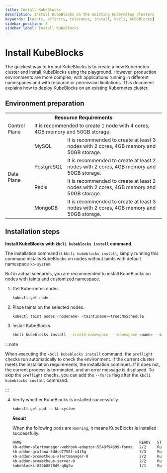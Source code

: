 ```yaml
---
title: Install KubeBlocks
description: Install KubeBlocks on the existing Kubernetes clusters
keywords: [taints, affinity, tolerance, install, kbcli, KubeBlocks]
sidebar_position: 3
sidebar_label: Install KubeBlocks
---
```


# Install KubeBlocks

The quickest way to try out KubeBlocks is to create a new Kubernetes cluster and install KubeBlocks using the playground. However, production environments are more complex, with applications running in different namespaces and with resource or permission limitations. This document explains how to deploy KubeBlocks on an existing Kubernetes cluster.

## Environment preparation

<table>
	<tr>
	    <th colspan="3">Resource Requirements</th>
	</tr >
	<tr>
	    <td >Control Plane</td>
	    <td colspan="2">It is recommended to create 1 node with 4 cores, 4GB memory and 50GB storage. </td>
	</tr >
	<tr >
	    <td rowspan="4">Data Plane</td>
	    <td> MySQL </td>
	    <td>It is recommended to create at least 3 nodes with 2 cores, 4GB memory and 50GB storage. </td>
	</tr>
	<tr>
	    <td> PostgreSQL </td>
        <td>It is recommended to create at least 2 nodes with 2 cores, 4GB memory and 50GB storage.  </td>
	</tr>
	<tr>
	    <td> Redis </td>
        <td>It is recommended to create at least 2 nodes with 2 cores, 4GB memory and 50GB storage. </td>
	</tr>
	<tr>
	    <td> MongoDB </td>
	    <td>It is recommended to create at least 3 nodes with 2 cores, 4GB memory and 50GB storage. </td>
	</tr>
</table>

## Installation steps

**Install KubeBlocks with `kbcli kubeblocks install` command.**

The installation command is `kbcli kubeblocks install`, simply running this command installs KubeBlocks on nodes without taints with default namespace `kb-system`.

But in actual scenarios, you are recommended to install KubeBlocks on nodes with taints and customized namespace.

1. Get Kubernetes nodes.

    ```bash
    kubectl get node
    ```

2. Place taints on the selected nodes.

    ```bash
    kubectl taint nodes <nodename> <taint1name>=true:NoSchedule
    ```

3. Install KubeBlocks.

    ```bash
    kbcli kubeblocks install --create-namespace  --namespace <name> --set-json 'tolerations=[ { "key": "taint1name", "operator": "Equal", "effect": "NoSchedule", "value": "true" }, { "key": "taint2name", "operator": "Equal", "effect": "NoSchedule", "value": "true" } ]'
    ```

:::note

When executing the `kbcli kubeblocks install` command, the `preflight` checks run automatically to check the environment. If the current cluster meets the installation requirements, the installation continues. If it does not, the current process is terminated, and an error message is displayed. To skip the `preflight` checks, you can add the `--force` flag after the `kbcli kubeblocks install` command.

:::

4. Verify whether KubeBlocks is installed successfully.

    ```bash
    kubectl get pod -n kb-system
    ```

    ***Result***

    When the following pods are `Running`, it means KubeBlocks is installed successfully.

    ```bash
    NAME                                                     READY   STATUS      RESTARTS   AGE
    kb-addon-alertmanager-webhook-adaptor-5549f94599-fsnmc   2/2     Running     0          84s
    kb-addon-grafana-5ddcd7758f-x4t5g                        3/3     Running     0          84s
    kb-addon-prometheus-alertmanager-0                       2/2     Running     0          84s
    kb-addon-prometheus-server-0                             2/2     Running     0          84s
    kubeblocks-846b8878d9-q8g2w                              1/1     Running     0          98s
